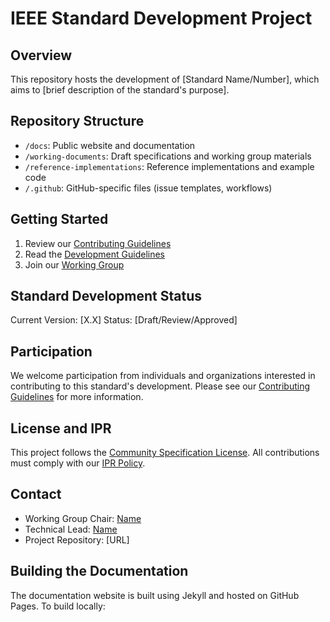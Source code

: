 # IEEE Standard Development Project

## Overview
This repository hosts the development of [Standard Name/Number], which aims to [brief description of the standard's purpose].

## Repository Structure
- `/docs`: Public website and documentation
- `/working-documents`: Draft specifications and working group materials
- `/reference-implementations`: Reference implementations and example code
- `/.github`: GitHub-specific files (issue templates, workflows)

## Getting Started
1. Review our [Contributing Guidelines](CONTRIBUTING.md)
2. Read the [Development Guidelines](docs/guidelines/development.md)
3. Join our [Working Group](docs/governance/working-group.md)

## Standard Development Status
Current Version: [X.X]
Status: [Draft/Review/Approved]

## Participation
We welcome participation from individuals and organizations interested in contributing to this standard's development. Please see our [Contributing Guidelines](CONTRIBUTING.md) for more information.

## License and IPR
This project follows the [Community Specification License](LICENSE.md). All contributions must comply with our [IPR Policy](docs/governance/ipr-policy.md).

## Contact
- Working Group Chair: [Name](mailto:email)
- Technical Lead: [Name](mailto:email)
- Project Repository: [URL]

## Building the Documentation
The documentation website is built using Jekyll and hosted on GitHub Pages. To build locally: 